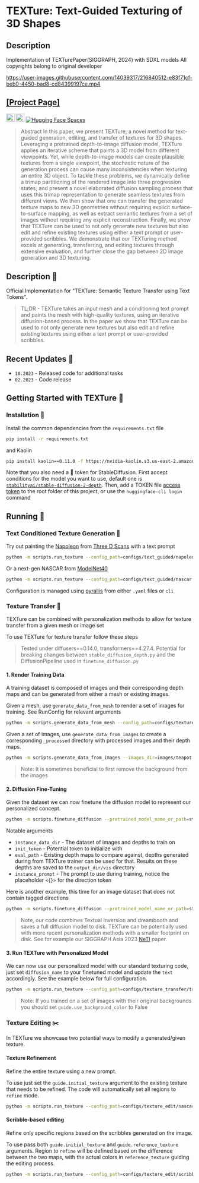 # TEXTure: Text-Guided Texturing of 3D Shapes
## Description
Implementation of TEXTurePaper(SIGGRAPH, 2024) with SDXL models
All copyrights belong to original developer

https://user-images.githubusercontent.com/14039317/216840512-e83f71cf-beb0-4450-bad8-cd84399197ce.mp4

## [[Project Page]](https://texturepaper.github.io/TEXTurePaper/)

<a href="https://arxiv.org/abs/2302.01721"><img src="https://img.shields.io/badge/arXiv-2302.01721-b31b1b.svg" height=22.5></a>
<a href="https://opensource.org/licenses/MIT"><img src="https://img.shields.io/badge/License-MIT-yellow.svg" height=22.5></a>  [![Hugging Face Spaces](https://img.shields.io/badge/%F0%9F%A4%97%20Hugging%20Face-Spaces-blue)](https://huggingface.co/spaces/TEXTurePaper/TEXTure)

> Abstract
> In this paper, we present TEXTure, a novel method for text-guided generation, editing, and transfer of textures for 3D
> shapes.
> Leveraging a pretrained depth-to-image diffusion model, TEXTure applies an iterative scheme that paints a 3D model
> from
> different viewpoints. Yet, while depth-to-image models can create plausible textures from a single viewpoint, the
> stochastic nature of the generation process can cause many inconsistencies when texturing an entire 3D object.
> To tackle these problems, we dynamically define a trimap
> partitioning of the rendered image into three progression states, and present a novel elaborated diffusion sampling
> process that uses this trimap representation to generate seamless textures from different views.
> We then show that one can transfer the generated texture maps to new 3D geometries without requiring explicit
> surface-to-surface mapping, as well as extract semantic textures from a set of images without requiring any explicit
> reconstruction.
> Finally, we show that TEXTure can be used to not only generate new textures but also edit and refine existing textures
> using either a text prompt or user-provided scribbles.
> We demonstrate that our TEXTuring method excels at generating, transferring, and editing textures through extensive
> evaluation, and further close the gap between 2D image generation and 3D texturing.

## Description :scroll:

Official Implementation for "TEXTure: Semantic Texture Transfer using Text Tokens".

> TL;DR - TEXTure takes an input mesh and a conditioning text prompt and paints the mesh with high-quality textures,
> using an iterative diffusion-based process.
> In the paper we show that TEXTure can be used to not only generate new textures but also edit and refine existing
> textures using either a text prompt or user-provided scribbles.

## Recent Updates :newspaper:

* `10.2023` - Released code for additional tasks 
* `02.2023` - Code release

## Getting Started with TEXTure 🐇

### Installation :floppy_disk:

Install the common dependencies from the `requirements.txt` file

```bash
pip install -r requirements.txt
```

and Kaolin

```bash
pip install kaolin==0.11.0 -f https://nvidia-kaolin.s3.us-east-2.amazonaws.com/{TORCH_VER}_{CUDA_VER}.html
```

Note that you also need a :hugs: token for StableDiffusion.
First accept conditions for the model you want to use, default one
is [`stabilityai/stable-diffusion-2-depth`]( https://huggingface.co/stabilityai/stable-diffusion-2-depth). Then, add a
TOKEN file [access token](https://huggingface.co/settings/tokens) to the root folder of this project, or use
the `huggingface-cli login` command

## Running 🏃

### Text Conditioned Texture Generation 🎨

Try out painting the [Napoleon](https://threedscans.com/nouveau-musee-national-de-monaco/napoleon-ler/)
from [Three D Scans](https://threedscans.com/) with a text prompt

```bash
python -m scripts.run_texture --config_path=configs/text_guided/napoleon.yaml
```

Or a next-gen NASCAR from [ModelNet40](https://modelnet.cs.princeton.edu/)

```bash
python -m scripts.run_texture --config_path=configs/text_guided/nascar.yaml
```

Configuration is managed using [pyrallis](https://github.com/eladrich/pyrallis) from either `.yaml` files or `cli`

### Texture Transfer 🐄

TEXTure can be combined with personalization methods to allow for texture transfer from a given mesh or image set

To use TEXTure for texture transfer follow these steps

> Tested under diffusers==0.14.0, transformers==4.27.4.
> Potential for breaking changes between `stable_diffusion_depth.py` and the DiffusionPipeline used in `finetune_diffusion.py`


#### 1. Render Training Data

A training dataset is composed of images and their corresponding depth maps and can be generated from either a mesh or existing images.


Given a mesh, use `generate_data_from_mesh` to render a set of images for training. See RunConfig for relevant arguments

```bash
python -m scripts.generate_data_from_mesh --config_path=configs/texture_transfer/render_spot.yaml
```


Given a set of images, use `generate_data_from_images` to create a corresponding `_processed` directory with processed images and their depth maps.

```bash
python -m scripts.generate_data_from_images --images_dir=images/teapot
```

> Note: It is sometimes beneficial to first remove the background from the images



#### 2. Diffusion Fine-Tuning

Given the dataset we can now finetune the diffusion model to represent our personalized concept. 


```bash
python -m scripts.finetune_diffusion --pretrained_model_name_or_path=stabilityai/stable-diffusion-2-depth --instance_data_dir=texture_renders/spot_train_images/ --instance_prompt='a <{}> photo of a <object>' --append_direction --lr_warmup_steps=0 --max_train_steps=10000 --scale_lr  --init_token cow --output_dir tuned_models/spot_model --eval_path=configs/texture_transfer/eval_data.json
 ```

Notable arguments
* `instance_data_dir` - The dataset of images and depths to train on
* `init_token` - Potential token to initialize with
* `eval_path` - Existing depth maps to compare against, depths generated during from TEXTure trainer can be used for that. Results on these depths are saved to the `output_dir/vis` directory 
* `instance_prompt` - The prompt to use during training, notice the placeholder `<{}>` for the direction token 

Here is another example, this time for an image dataset that does not contain tagged directions

```bash
python -m scripts.finetune_diffusion --pretrained_model_name_or_path=stabilityai/stable-diffusion-2-depth --instance_data_dir=teapot_processed --instance_prompt='a photo of a <object>'  --lr_warmup_steps=0 --max_train_steps=10000 --scale_lr   --output_dir tuned_models/teapot_model--eval_path=configs/texture_transfer/eval_data.json
 ```

> Note, our code combines Textual Inversion and dreambooth and saves a full diffusion model to disk. TEXTure can be potentially used with more recent personalization methods with a smaller footprint on disk. See for example our SIGGRAPH Asia 2023 [NeTI](https://neuraltextualinversion.github.io/NeTI/) paper.


#### 3. Run TEXTure with Personalized Model

We can now use our personalized model with our standard texturing code, just set `diffusion_name` to your finetuned model and update the `text` accordingly. See the example below for full configuration.

```bash
python -m scripts.run_texture --config_path=configs/texture_transfer/transfer_to_blub.yaml
```

> Note: If you trained on a set of images with their original backgrounds you should set `guide.use_background_color` to False

### Texture Editing ✂️

In TEXTure we showcase two potential ways to modify a generated/given texture.

#### Texture Refinement

Refine the entire texture using a new prompt.

To use just set the `guide.initial_texture` argument to the existing texture that needs to be refined. The code will
automatically set all regions to `refine` mode.

```bash
python -m scripts.run_texture --config_path=configs/texture_edit/nascar_edit.yaml
```

#### Scribble-based editing

Refine only specific regions based on the scribbles generated on the image. 

To use pass both `guide.initial_texture`
and `guide.reference_texture` arguments. Region to `refine` will be defined based on the difference between the two
maps, with the actual colors in `reference_texture` guiding the editing process.

```bash
python -m scripts.run_texture --config_path=configs/texture_edit/scribble_on_bunny.yaml
```
